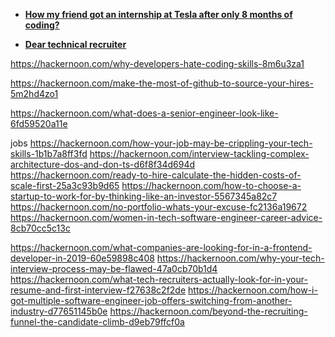 

<!-- - [**Reactjs interview questions**](https://github.com/sudheerj/reactjs-interview-questions)

- [**Frontend challenges**](https://github.com/felipefialho/frontend-challenges)


- [**Dear technical recruiter**](https://medium.com/@periklisgkolias/dear-technical-recruiter-f6379e7c9d2d)


- [**Frustrated at work that might just lead to your next breakthrough**](https://www.nytimes.com/2019/03/08/smarter-living/frustrated-at-work-that-might-just-lead-to-your-next-breakthrough.html)

 -->

- [**How my friend got an internship at Tesla after only 8 months of coding?**](https://hackernoon.com/how-my-friend-got-an-internship-at-tesla-after-only-8-months-of-coding-6578c32f3e77)


- [**Dear technical recruiter**](https://medium.com/@periklisgkolias/dear-technical-recruiter-f6379e7c9d2d)

 https://hackernoon.com/why-developers-hate-coding-skills-8m6u3za1

 https://hackernoon.com/make-the-most-of-github-to-source-your-hires-5m2hd4zo1

 https://hackernoon.com/what-does-a-senior-engineer-look-like-6fd59520a11e


 jobs
 https://hackernoon.com/how-your-job-may-be-crippling-your-tech-skills-1b1b7a8ff3fd
 https://hackernoon.com/interview-tackling-complex-architecture-dos-and-don-ts-d6f8f34d694d
 https://hackernoon.com/ready-to-hire-calculate-the-hidden-costs-of-scale-first-25a3c93b9d65
 https://hackernoon.com/how-to-choose-a-startup-to-work-for-by-thinking-like-an-investor-5567345a82c7
 https://hackernoon.com/no-portfolio-whats-your-excuse-fc2136a19672
 https://hackernoon.com/women-in-tech-software-engineer-career-advice-8cb70cc5c13c




 https://hackernoon.com/what-companies-are-looking-for-in-a-frontend-developer-in-2019-60e59898c408
 https://hackernoon.com/why-your-tech-interview-process-may-be-flawed-47a0cb70b1d4
 https://hackernoon.com/what-tech-recruiters-actually-look-for-in-your-resume-and-first-interview-f27638c2f2de
 https://hackernoon.com/how-i-got-multiple-software-engineer-job-offers-switching-from-another-industry-d77651145b0e
 https://hackernoon.com/beyond-the-recruiting-funnel-the-candidate-climb-d9eb79ffcf0a
